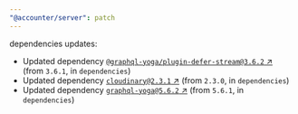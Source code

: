 ```yaml
---
"@accounter/server": patch
---
```

dependencies updates:
  - Updated dependency [`@graphql-yoga/plugin-defer-stream@3.6.2` ↗︎](https://www.npmjs.com/package/@graphql-yoga/plugin-defer-stream/v/3.6.2) (from `3.6.1`, in `dependencies`)
  - Updated dependency [`cloudinary@2.3.1` ↗︎](https://www.npmjs.com/package/cloudinary/v/2.3.1) (from `2.3.0`, in `dependencies`)
  - Updated dependency [`graphql-yoga@5.6.2` ↗︎](https://www.npmjs.com/package/graphql-yoga/v/5.6.2) (from `5.6.1`, in `dependencies`)
